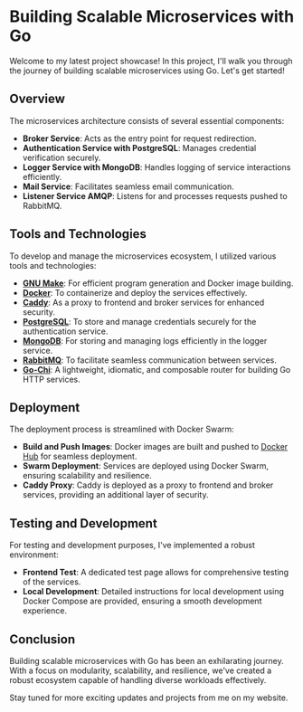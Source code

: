 # Building Scalable Microservices with Go

Welcome to my latest project showcase! In this project, I'll walk you through the journey of building scalable microservices using Go. Let's get started!

## Overview

The microservices architecture consists of several essential components:

- **Broker Service**: Acts as the entry point for request redirection.
- **Authentication Service with PostgreSQL**: Manages credential verification securely.
- **Logger Service with MongoDB**: Handles logging of service interactions efficiently.
- **Mail Service**: Facilitates seamless email communication.
- **Listener Service AMQP**: Listens for and processes requests pushed to RabbitMQ.

## Tools and Technologies

To develop and manage the microservices ecosystem, I utilized various tools and technologies:

- **[GNU Make](https://www.gnu.org/software/make/)**: For efficient program generation and Docker image building.
- **[Docker](https://www.docker.com/)**: To containerize and deploy the services effectively.
- **[Caddy](https://caddyserver.com/)**: As a proxy to frontend and broker services for enhanced security.
- **[PostgreSQL](https://www.postgresql.org/)**: To store and manage credentials securely for the authentication service.
- **[MongoDB](https://www.mongodb.com/)**: For storing and managing logs efficiently in the logger service.
- **[RabbitMQ](https://www.rabbitmq.com/)**: To facilitate seamless communication between services.
- **[Go-Chi](https://github.com/go-chi/chi)**: A lightweight, idiomatic, and composable router for building Go HTTP services.

## Deployment

The deployment process is streamlined with Docker Swarm:

- **Build and Push Images**: Docker images are built and pushed to [Docker Hub](https://hub.docker.com/) for seamless deployment.
- **Swarm Deployment**: Services are deployed using Docker Swarm, ensuring scalability and resilience.
- **Caddy Proxy**: Caddy is deployed as a proxy to frontend and broker services, providing an additional layer of security.

## Testing and Development

For testing and development purposes, I've implemented a robust environment:

- **Frontend Test**: A dedicated test page allows for comprehensive testing of the services.
- **Local Development**: Detailed instructions for local development using Docker Compose are provided, ensuring a smooth development experience.

## Conclusion

Building scalable microservices with Go has been an exhilarating journey. With a focus on modularity, scalability, and resilience, we've created a robust ecosystem capable of handling diverse workloads effectively.

Stay tuned for more exciting updates and projects from me on my website.
